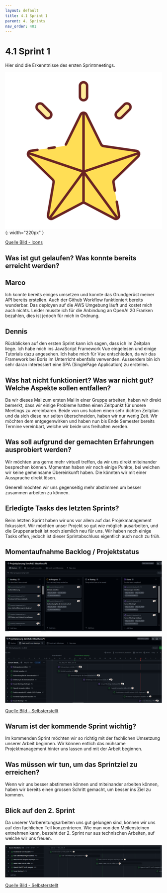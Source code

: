```yaml
---
layout: default
title: 4.1 Sprint 1
parent: 4. Sprints
nav_order: 401
---
```


# 4.1 Sprint 1

Hier sind die Erkenntnisse des ersten Sprintmeetings.

![Star](../ressources/icons/star.png){: width="220px" }

[Quelle Bild - Icons](../anhang/600-quellen.html#64-icons)

## Was ist gut gelaufen? Was konnte bereits erreicht werden?

## Marco

Ich konnte bereits einiges umsetzen und konnte das Grundgerüst meiner API bereits erstellen. Auch der Github Workflow funktioniert bereits wunderbar. Das deployen auf die AWS Umgebung läuft und kostet mich auch nichts. Leider musste ich für die Anbindung an OpenAI 20 Franken bezahlen, dies ist jedoch für mich in Ordnung.

## Dennis

Rückblicken auf den ersten Sprint kann ich sagen, dass ich im Zeitplan liege. Ich habe mich ins JavaScript Framework Vue eingelesen und einige Tutorials dazu angesehen. Ich habe mich für Vue entschieden, da wir das Framework bei Boris im Unterricht ebenfalls verwenden. Ausserdem bin ich sehr daran interessiert eine SPA (SinglePage Application) zu erstellen.

## Was hat nicht funktioniert? Was war nicht gut? Welche Aspekte sollen entfallen?

Da wir dieses Mal zum ersten Mal in einer Gruppe arbeiten, haben wir direkt bemerkt, dass wir einige Probleme hatten einen Zeitpunkt für unsere Meetings zu vereinbaren. Beide von uns haben einen sehr dichten Zeitplan und da sich diese nur selten überschneiden, haben wir nur wenig Zeit. Wir möchten dem entgegenwirken und haben nun bis Ende Semester bereits Termine vereinbart, welche wir beide uns freihalten werden.

## Was soll aufgrund der gemachten Erfahrungen ausprobiert werden?

Wir möchten uns gerne mehr virtuell treffen, da wir uns direkt miteinander besprechen können. Momentan haben wir noch einige Punkte, bei welchen wir keine gemeinsame Übereinkunft haben. Die könnten wir mit einer Aussprache direkt lösen.

Generell möchten wir uns gegenseitig mehr abstimmen um besser zusammen arbeiten zu können.

## Erledigte Tasks des letzten Sprints?

Beim letzten Sprint haben wir uns vor allem auf das Projekmanagement fokussiert. Wir möchten unser Projekt so gut wie möglich ausarbeiten, und die Gruppenarbeit ist noch ziemlich neu für uns. Wir haben noch einige Tasks offen, jedoch ist dieser Sprintabschluss eigentlich auch noch zu früh.

## Momentaufnahme Backlog / Projektstatus

![Backlog Sprint 1](../ressources/images/scrum/backlog_sprint1.PNG)

![Projektstatus Sprint 1](../ressources/images/scrum/projektstatus_sprint1.PNG)

[Quelle Bild - Selbsterstellt](../anhang/600-quellen.html#61-bilder)

## Warum ist der kommende Sprint wichtig?

Im kommenden Sprint möchten wir so richtig mit der fachlichen Umsetzung unserer Arbeit beginnen. Wir können entlich das mühsame Projektmanagement hinter uns lassen und mit der Arbeit beginnen.

## Was müssen wir tun, um das Sprintziel zu erreichen?

Wenn wir uns besser abstimmen können und miteinander arbeiten können, haben wir bereits einen grossen Schritt gemacht, um besser ins Ziel zu kommen.

## Blick auf den 2. Sprint

Da unserer Vorbereitungsarbeiten uns gut gelungen sind, können wir uns auf den fachlichen Teil konzentrieren. Wie man von den Meilensteinen entnehmen kann, besteht der 2. Sprint nur aus technischen Arbeiten, auf welche wir uns freuen.

![Preview Print 2](../ressources/images/scrum/preview_projektstatus_sprint2.PNG)

[Quelle Bild - Selbsterstellt](../anhang/600-quellen.html#61-bilder)
